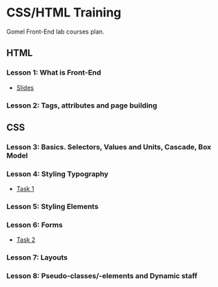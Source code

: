 # CSS/HTML Training

Gomel Front-End lab courses plan.

## __HTML__
### __Lesson 1__: What is Front-End
- [Slides](http://slides.com/diodredd/introduction-to-front-end)

### __Lesson 2__: Tags, attributes and page building
## __CSS__
### __Lesson 3__: Basics. Selectors, Values and Units, Cascade, Box Model
### __Lesson 4__: Styling Typography
- [Task 1](https://github.com/DioDread/CSS-HTML-training/blob/master/task1/description.md)

### __Lesson 5__: Styling Elements
### __Lesson 6__: Forms
- [Task 2](https://github.com/DioDread/CSS-HTML-training/blob/master/task2/description.md)

### __Lesson 7__: Layouts
### __Lesson 8__: Pseudo-classes/-elements and Dynamic staff



